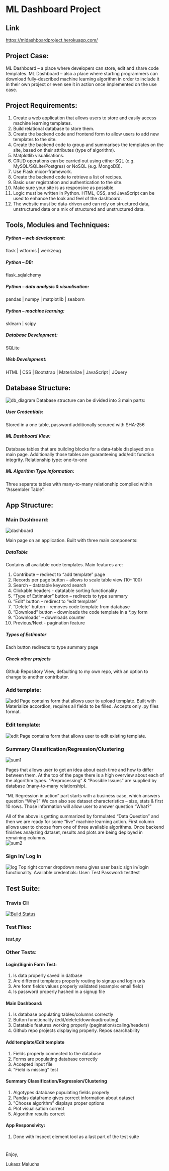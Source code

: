 # ML Dashboard Project

## Link

https://mldashboardproject.herokuapp.com/

## Project Case:

ML Dashboard – a place where developers can store, edit and share code templates. 
ML Dashboard – also a place where starting programmers can download fully-described 
machine learning algorithm in order to include it in their own project or even see it in action once implemented on the use case.



## Project Requirements:
1.	Create a web application that allows users to store and easily access machine learning templates.
2.	Build relational database to store them.
2.	Create the backend code and frontend form to allow users to add new templates to the site.
3.	Create the backend code to group and summarises the templates on the site, based on their attributes (type of algorithm).
4.	Matplotlib visualisations.
5.	CRUD operations can be carried out using either SQL (e.g. MySQL/SQLite/Postgres) or NoSQL (e.g. MongoDB). 
6.	Use Flask micor-framework.
7.	Create the backend code to retrieve a list of recipes.
8.	Basic user registration and authentication to the site.
9.	Make sure your site is as responsive as possible.
10.	Logic must be written in Python. HTML, CSS, and JavaScript can be used to enhance the look and feel of the dashboard.
11.	The website must be data-driven and can rely on structured data, unstructured data or a mix of structured and unstructured data.


## Tools, Modules and Techniques:

##### Python – web development:
flask | wtforms | werkzeug
##### Python – DB:
flask_sqlalchemy
##### Python – data analysis & visualisation:
pandas | numpy | matplotlib | seaborn
##### Python – machine learning:
sklearn | scipy
##### Database Development:
SQLite
##### Web Development:
HTML | CSS | Bootstrap | Materialize | JavaScript | JQuery


## Database Structure:
![db_diagram](https://user-images.githubusercontent.com/26208598/38703823-39169bd2-3e9c-11e8-80a2-d90df2c9274b.JPG)
Database structure can be divided into 3 main parts:
##### User Credentials:
Stored in a one table, password additionally secured with SHA-256 
##### ML Dashboard View:
Database tables that are building blocks for a data-table displayed on a main page. 
Additionally those tables are guaranteeing add/edit function integrity. Relationship type: one-to-one
##### ML Algorithm Type Information:
Three separate tables with many-to-many relationship compiled within “Assembler Table”.


## App Structure:

### Main Dashboard:
![dashboard](https://user-images.githubusercontent.com/26208598/38704139-52ce30ca-3e9d-11e8-9613-a2da6001c4d9.JPG)


Main page on an application. Built with three main components:

##### DataTable
Contains all available code templates. Main features are:
1. Contribute – redirect to “add template” page
2. Records per page button – allows to scale table view (10- 100)
3. Search – datatable keyword search 
4. Clickable headers - datatable sorting functionality
5. “Type of Estimator” button – redirects to type summary
6. “Edit” button – redirect to “edit template”
7. “Delete” button – removes code template from database
8. “Download” button – downloads the code template in a *.py form
9. “Downloads” – downloads counter
10. Previous/Next - pagination feature

##### Types of Estimator
Each button redirects to type summary page

##### Check other projects
Github Repository View, defaulting to my own repo, with an option to change to another contributor.

### Add template:
![add](https://user-images.githubusercontent.com/26208598/38704166-61f8d06e-3e9d-11e8-8f25-00463d2ea312.JPG)
Page contains form that allows user to upload template. 
Built with Materialize accordion, requires all fields to be filled. Accepts only .py files format.

### Edit template:
![edit](https://user-images.githubusercontent.com/26208598/38704186-6c561134-3e9d-11e8-9549-27cf48169641.JPG)
Page contains form that allows user to edit existing template.

### Summary Classification/Regression/Clustering
![sum1](https://user-images.githubusercontent.com/26208598/38704204-7bb7f066-3e9d-11e8-8fa2-4d9071823853.JPG)

Pages that allows user to get an idea about each time and how to differ between them.
At the top of the page there is a high overview about each of the algorithm types. “Preprocessing” & “Possible Issues” are supplied by database (many-to-many relationship).

“ML Regression in action” part starts with a business case, which answers question “Why?”
We can also see dataset characteristics – size, stats & first 10 rows. Those information will allow user to answer question “What?”


All of the above is getting summarized by formulated “Data Question” and then we are ready for some “live” machine learning action.
First column allows user to choose from one of three available algorithms. Once backend finishes analyzing dataset, results and plots are being deployed in remaining columns.  
![sum2](https://user-images.githubusercontent.com/26208598/38704223-8b2ac582-3e9d-11e8-9575-b1280a328861.JPG)


### Sign In/ Log In
![log](https://user-images.githubusercontent.com/26208598/38704298-c4b9f688-3e9d-11e8-8435-c9effa1ae132.JPG)
Top right corner dropdown menu gives user basic sign in/login functionality. 
Available credentials:
User: Test
Password: testtest

## Test Suite:

### Travis CI:

[![Build Status](https://travis-ci.org/LukaszMalucha/DCD-Milestone-Project.svg?branch=master)](https://travis-ci.org/LukaszMalucha/DCD-Milestone-Project)

### Test Files:

##### test.py

### Other Tests:

#### Login/Signin Form Test:
1. Is data properly saved in datbase
2. Are different templates properly routing to signup and login urls
3. Are form fields values properly validated (example: email field)
4. Is password properly hashed in a signup file

#### Main Dashboard:
1. Is database populating tables/columns correctly
2. Button functionality (edit/delete/download/routing)
3. Datatable features working properly (pagination/scaling/headers)
4. Github repo projects displaying properly. Repos searchability


#### Add template/Edit template
1. Fields properly connected to the database
2. Forms are populating database correctly
3. Accepted input file
4. "Field is missing" test

 
#### Summary Classification/Regression/Clustering
1. Algotypes database populating fields properly
2. Pandas dataframe gives correct information about dataset
3. "Choose algorithm" displays proper options
4. Plot visualisation correct
5. Algorithm results correct

#### App Responsivity: 
1. Done with Inspect element tool as a last part of the test suite


#



Enjoy,

Lukasz Malucha